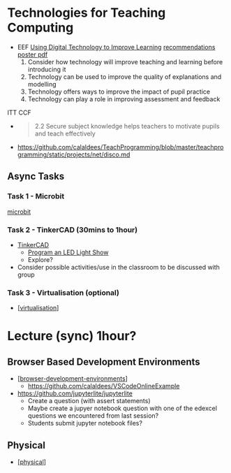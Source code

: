 Technologies for Teaching Computing
===================================


* EEF [Using Digital Technology to Improve Learning](https://educationendowmentfoundation.org.uk/education-evidence/guidance-reports/digital) [recommendations poster pdf](https://d2tic4wvo1iusb.cloudfront.net/eef-guidance-reports/digital/EEF_Digital_Technology_Summary_of_Recommendations.pdf)
    1. Consider how technology will improve teaching and learning before introducing it
    2. Technology can be used to improve the quality of explanations and modelling
    3. Technology offers ways to improve the impact of pupil practice
    4. Technology can play a role in improving assessment and feedback


ITT CCF
* > 2.2 Secure subject knowledge helps teachers to motivate pupils and teach effectively



* https://github.com/calaldees/TeachProgramming/blob/master/teachprogramming/static/projects/net/disco.md



Async Tasks
-----------

### Task 1 - Microbit
[microbit](../physicalProgramming/microbit/README.md)


### Task 2 - TinkerCAD (30mins to 1hour)

* [TinkerCAD](https://www.tinkercad.com/)
    * [Program an LED Light Show](https://www.tinkercad.com/lessonplans/program-an-led-light-show)
    * Explore?
* Consider possible activities/use in the classroom to be discussed with group

### Task 3 - Virtualisation (optional)

* [[virtualisation]]


Lecture (sync) 1hour?
==============

Browser Based Development Environments
--------------------------------------

* [[browser-development-environments]]
    * https://github.com/calaldees/VSCodeOnlineExample
* https://github.com/jupyterlite/jupyterlite
    * Create a question (with assert statements)
    * Maybe create a jupyer notebook question with one of the edexcel questions we encountered from last session?
    * Students submit jupyter notebook files?




Physical
--------

* [[physical]]






[//begin]: # "Autogenerated link references for markdown compatibility"
[virtualisation]: virtualisation.md "virtualisation"
[browser-development-environments]: browser-development-environments.md "browser-development-environments"
[physical]: physical.md "Physical Computing"
[//end]: # "Autogenerated link references"